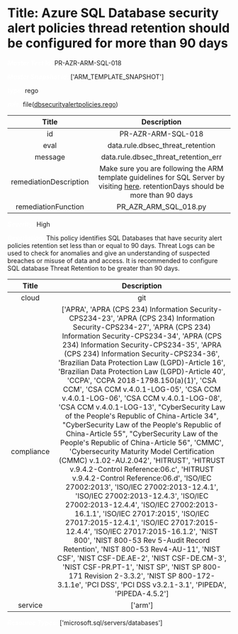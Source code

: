 



# Title: Azure SQL Database security alert policies thread retention should be configured for more than 90 days


***<font color="white">Master Test Id:</font>*** PR-AZR-ARM-SQL-018

***<font color="white">Master Snapshot Id:</font>*** ['ARM_TEMPLATE_SNAPSHOT']

***<font color="white">type:</font>*** rego

***<font color="white">rule:</font>*** file([dbsecurityalertpolicies.rego])  
  
  
  
  

|Title|Description|
| :---: | :---: |
|id|PR-AZR-ARM-SQL-018|
|eval|data.rule.dbsec_threat_retention|
|message|data.rule.dbsec_threat_retention_err|
|remediationDescription|Make sure you are following the ARM template guidelines for SQL Server by visiting <a href='https://docs.microsoft.com/en-us/azure/templates/microsoft.sql/2018-06-01-preview/servers/databases/securityalertpolicies' target='_blank'>here</a>. retentionDays should be more than 90 days|
|remediationFunction|PR_AZR_ARM_SQL_018.py|


***<font color="white">Severity:</font>*** High

***<font color="white">Description:</font>*** This policy identifies SQL Databases that have security alert policies retention set less than or equal to 90 days. Threat Logs can be used to check for anomalies and give an understanding of suspected breaches or misuse of data and access. It is recommended to configure SQL database Threat Retention to be greater than 90 days.  
  
  

|Title|Description|
| :---: | :---: |
|cloud|git|
|compliance|['APRA', 'APRA (CPS 234) Information Security-CPS234-23', 'APRA (CPS 234) Information Security-CPS234-27', 'APRA (CPS 234) Information Security-CPS234-34', 'APRA (CPS 234) Information Security-CPS234-35', 'APRA (CPS 234) Information Security-CPS234-36', 'Brazilian Data Protection Law (LGPD)-Article 16', 'Brazilian Data Protection Law (LGPD)-Article 40', 'CCPA', 'CCPA 2018-1798.150(a)(1)', 'CSA CCM', 'CSA CCM v.4.0.1-LOG-05', 'CSA CCM v.4.0.1-LOG-06', 'CSA CCM v.4.0.1-LOG-08', 'CSA CCM v.4.0.1-LOG-13', "CyberSecurity Law of the People's Republic of China-Article 34", "CyberSecurity Law of the People's Republic of China-Article 55", "CyberSecurity Law of the People's Republic of China-Article 56", 'CMMC', 'Cybersecurity Maturity Model Certification (CMMC) v.1.02-AU.2.042', 'HITRUST', 'HITRUST v.9.4.2-Control Reference:06.c', 'HITRUST v.9.4.2-Control Reference:06.d', 'ISO/IEC 27002:2013', 'ISO/IEC 27002:2013-12.4.1', 'ISO/IEC 27002:2013-12.4.3', 'ISO/IEC 27002:2013-12.4.4', 'ISO/IEC 27002:2013-16.1.1', 'ISO/IEC 27017:2015', 'ISO/IEC 27017:2015-12.4.1', 'ISO/IEC 27017:2015-12.4.4', 'ISO/IEC 27017:2015-16.1.2', 'NIST 800', 'NIST 800-53 Rev 5-Audit Record Retention', 'NIST 800-53 Rev4-AU-11', 'NIST CSF', 'NIST CSF-DE.AE-2', 'NIST CSF-DE.CM-3', 'NIST CSF-PR.PT-1', 'NIST SP', 'NIST SP 800-171 Revision 2-3.3.2', 'NIST SP 800-172-3.1.1e', 'PCI DSS', 'PCI DSS v3.2.1-3.1', 'PIPEDA', 'PIPEDA-4.5.2']|
|service|['arm']|


***<font color="white">Resource Types:</font>*** ['microsoft.sql/servers/databases']


[dbsecurityalertpolicies.rego]: https://github.com/prancer-io/prancer-compliance-test/tree/master/azure/iac/dbsecurityalertpolicies.rego
